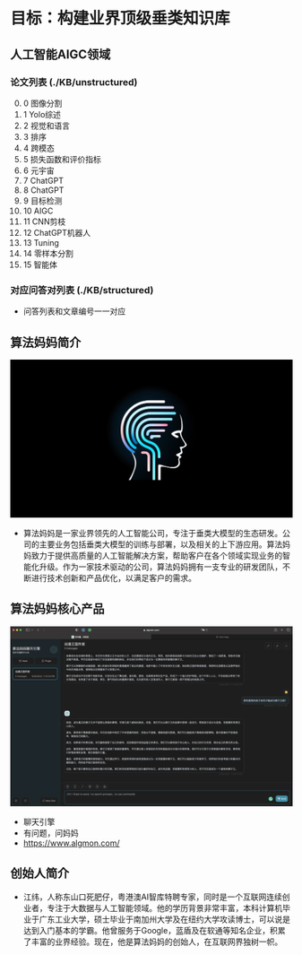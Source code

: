 # 目标：构建业界顶级垂类知识库
## 人工智能AIGC领域
### 论文列表 (./KB/unstructured)

0. 0 图像分割
1. 1 Yolo综述
2. 2 视觉和语言
3. 3 排序
4. 4 跨模态
5. 5 损失函数和评价指标
6. 6 元宇宙
7. 7 ChatGPT
8. 8 ChatGPT
9. 9 目标检测
10. 10 AIGC
11. 11 CNN剪枝
12. 12 ChatGPT机器人
13. 13 Tuning
14. 14 零样本分割
15. 15 智能体 

### 对应问答对列表 (./KB/structured)

* 问答列表和文章编号一一对应

## 算法妈妈简介
![](./algmon.company.logo.png)
* 算法妈妈是一家业界领先的人工智能公司，专注于垂类大模型的生态研发。公司的主要业务包括垂类大模型的训练与部署，以及相关的上下游应用。算法妈妈致力于提供高质量的人工智能解决方案，帮助客户在各个领域实现业务的智能化升级。作为一家技术驱动的公司，算法妈妈拥有一支专业的研发团队，不断进行技术创新和产品优化，以满足客户的需求。

## 算法妈妈核心产品
![](./algmon.core.product.png)
* 聊天引擎
* 有问题，问妈妈
* https://www.algmon.com/

## 创始人简介
* 江纬，人称东山口死肥仔，粤港澳AI智库特聘专家，同时是一个互联网连续创业者，专注于大数据与人工智能领域。他的学历背景非常丰富，本科计算机毕业于广东工业大学，硕士毕业于南加州大学及在纽约大学攻读博士，可以说是达到入门基本的学霸。他曾服务于Google，蓝盾及在软通等知名企业，积累了丰富的业界经验。现在，他是算法妈妈的创始人，在互联网界独树一帜。
